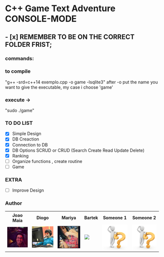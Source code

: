 # C++ Game Text Adventure CONSOLE-MODE

## - [x] REMEMBER TO BE ON THE CORRECT FOLDER FRIST;
### commands:
### to compile 
"g++ -srd=c++14 exemplo.cpp -o game -lsqlite3"
after -o put the name you want to give the executable, my case i choose 'game'
### execute -> 
"sudo ./game"


### TO DO LIST

- [x] Simple Design
- [x] DB Creaction
- [x] Connection to DB
- [x] DB Options SCRUD or CRUD (Search Create Read Update Delete)
- [x] Ranking
- [ ] Organize functions , create routine 
- [ ] Game 

### EXTRA 

- [ ] Improve Design 





### Author


<table id='tabI' border="0" style="width:100%;border:0px;" >
  <tr>
    <th>Joao Maia</th>
    <th>Diogo</th> 
    <th>Mariya</th>
    <th>Bartek</th>
    <th>Someone 1</th>
    <th>Someone 2</th>
  </tr>
  <tr>
    <td><a href="https://twitter.com/wannabevunf1"><img src="authorsIMG/joao_maia.jpg" width="100"></a></td>
    <td><a href="https://www.instagram.com/diogo.avm/"><img src="authorsIMG/diogo.jpg" width="100"></a></td>
    <td><a href="https://www.instagram.com/mariya_lok/"><img src="authorsIMG/mariya.jpg" width="100"></a></td>
    <td><a href="https://www.instagram.com/everlasting_sleep/"><img src="https://www.facebook.com/catgirlscsgo/videos/1594673803893738/" width="100"></a></td>
    <td><img src="authorsIMG/WHOIS.jpg" width="100"></td>
    <td><img src="authorsIMG/WHOIS.jpg" width="100"></td>
  </tr>

</table>

